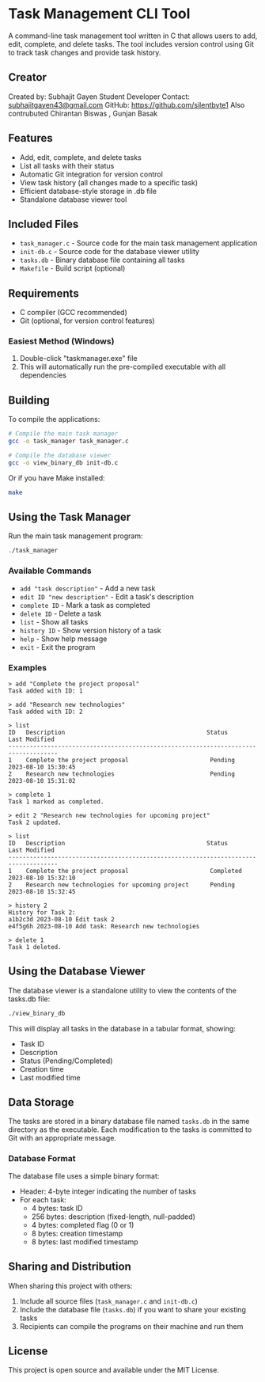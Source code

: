 # Task Management CLI Tool

A command-line task management tool written in C that allows users to add, edit, complete, and delete tasks. The tool includes version control using Git to track task changes and provide task history.

## Creator
Created by: Subhajit Gayen
Student Developer
Contact: subhajitgayen43@gmail.com
GitHub: https://github.com/silentbyte1
Also contrubuted Chirantan Biswas , Gunjan Basak

## Features

- Add, edit, complete, and delete tasks
- List all tasks with their status
- Automatic Git integration for version control
- View task history (all changes made to a specific task)
- Efficient database-style storage in .db file
- Standalone database viewer tool

## Included Files

- `task_manager.c` - Source code for the main task management application
- `init-db.c` - Source code for the database viewer utility
- `tasks.db` - Binary database file containing all tasks
- `Makefile` - Build script (optional)

## Requirements

- C compiler (GCC recommended)
- Git (optional, for version control features)

### Easiest Method (Windows)
1. Double-click "taskmanager.exe" file
2. This will automatically run the pre-compiled executable with all dependencies


## Building

To compile the applications:

```bash
# Compile the main task manager
gcc -o task_manager task_manager.c

# Compile the database viewer
gcc -o view_binary_db init-db.c
```

Or if you have Make installed:

```bash
make
```

## Using the Task Manager

Run the main task management program:

```bash
./task_manager
```

### Available Commands

- `add "task description"` - Add a new task
- `edit ID "new description"` - Edit a task's description
- `complete ID` - Mark a task as completed
- `delete ID` - Delete a task
- `list` - Show all tasks
- `history ID` - Show version history of a task
- `help` - Show help message
- `exit` - Exit the program

### Examples

```
> add "Complete the project proposal"
Task added with ID: 1

> add "Research new technologies"
Task added with ID: 2

> list
ID   Description                                        Status     Last Modified        
------------------------------------------------------------------------------------
1    Complete the project proposal                       Pending    2023-08-10 15:30:45
2    Research new technologies                           Pending    2023-08-10 15:31:02

> complete 1
Task 1 marked as completed.

> edit 2 "Research new technologies for upcoming project"
Task 2 updated.

> list
ID   Description                                        Status     Last Modified        
------------------------------------------------------------------------------------
1    Complete the project proposal                       Completed  2023-08-10 15:32:10
2    Research new technologies for upcoming project      Pending    2023-08-10 15:32:45

> history 2
History for Task 2:
a1b2c3d 2023-08-10 Edit task 2
e4f5g6h 2023-08-10 Add task: Research new technologies

> delete 1
Task 1 deleted.
```

## Using the Database Viewer

The database viewer is a standalone utility to view the contents of the tasks.db file:

```bash
./view_binary_db
```

This will display all tasks in the database in a tabular format, showing:
- Task ID
- Description
- Status (Pending/Completed)
- Creation time
- Last modified time

## Data Storage

The tasks are stored in a binary database file named `tasks.db` in the same directory as the executable. Each modification to the tasks is committed to Git with an appropriate message.

### Database Format

The database file uses a simple binary format:
- Header: 4-byte integer indicating the number of tasks
- For each task:
  - 4 bytes: task ID
  - 256 bytes: description (fixed-length, null-padded)
  - 4 bytes: completed flag (0 or 1)
  - 8 bytes: creation timestamp
  - 8 bytes: last modified timestamp

## Sharing and Distribution

When sharing this project with others:

1. Include all source files (`task_manager.c` and `init-db.c`)
2. Include the database file (`tasks.db`) if you want to share your existing tasks
3. Recipients can compile the programs on their machine and run them

## License

This project is open source and available under the MIT License. 